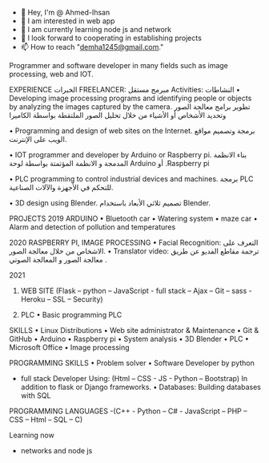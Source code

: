 - 👋 Hey, I'm @ Ahmed-Ihsan
- 👀 I am interested in web app
- 🌱 I am currently learning node js and network
- 💞️ I look forward to cooperating in establishing projects
- 📫 How to reach "demha1245@gmail.com."

Programmer and software developer in many fields such as image processing, web and IOT.

EXPERIENCE الخبرات 
FREELANCER: مبرمج مستقل
    Activities: النشاطات
•	Developing image processing programs and identifying people or objects by analyzing the images captured by the camera.
 تطوير برامج معالجة الصور وتحديد الأشخاص أو الأشياء من خلال تحليل الصور الملتقطة بواسطة الكاميرا

•	Programming and design of web sites on the Internet.
برمجة وتصميم مواقع الويب على الإنترنت.

•	IOT programmer and developer by Arduino or Raspberry pi.
بناء الانظمة المدمجة و الانظمة المؤتمتة بواسطة لوحة  Arduino أو .Raspberry pi

•	PLC programming to control industrial devices and machines.
       برمجة PLC للتحكم في الأجهزة والآلات الصناعية.

•	3D design using Blender.
تصميم ثلاثي الأبعاد باستخدام Blender.

PROJECTS
2019 
ARDUINO 
•	Bluetooth car
•	Watering system
•	maze car
•	Alarm and detection of pollution and temperatures	

2020 
RASPBERRY PI, IMAGE PROCESSING
•	Facial Recognition:
التعرف على الاشخاص من خلال معالجة الصور.
•	Translator video:
ترجمة مقاطع الفديو عن طريق معالجة الصور و المعالجة الصوتي .
	
2021 
1.	WEB SITE
(Flask – python – JavaScript - full stack – Ajax – Git – sass - Heroku – SSL – Security)

2.	PLC
•	Basic programming PLC	

SKILLS
•	Linux Distributions 
•	Web site administrator & Maintenance
•	Git & GitHub
•	Arduino
•	Raspberry pi	•	System analysis
•	3D Blender
•	PLC
•	Microsoft Office
•	Image processing

PROGRAMMING SKILLS 
•	Problem solver
•	Software Developer by python
- full stack Developer
Using:
(Html – CSS - JS - Python – Bootstrap) In addition to flask or Django frameworks.
•	Databases: Building databases with SQL

PROGRAMMING LANGUAGES 
-(C++ - Python – C# - JavaScript – PHP – CSS – Html – SQL – C)

Learning now
- networks and node js


<!---
Ahmed-Ihsan/Ahmed-Ihsan is a ✨ special ✨ repository because its `README.md` (this file) appears on your GitHub profile.
You can click the Preview link to take a look at your changes.
--->
